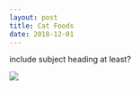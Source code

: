 ```yaml
---
layout: post
title: Cat Foods
date: 2018-12-01
---
```

<p>include subject heading at least?</p>
<img src="https://www.drsfostersmith.com/images/Categoryimages/larger/lg-86507-71707K-cat.jpg">
